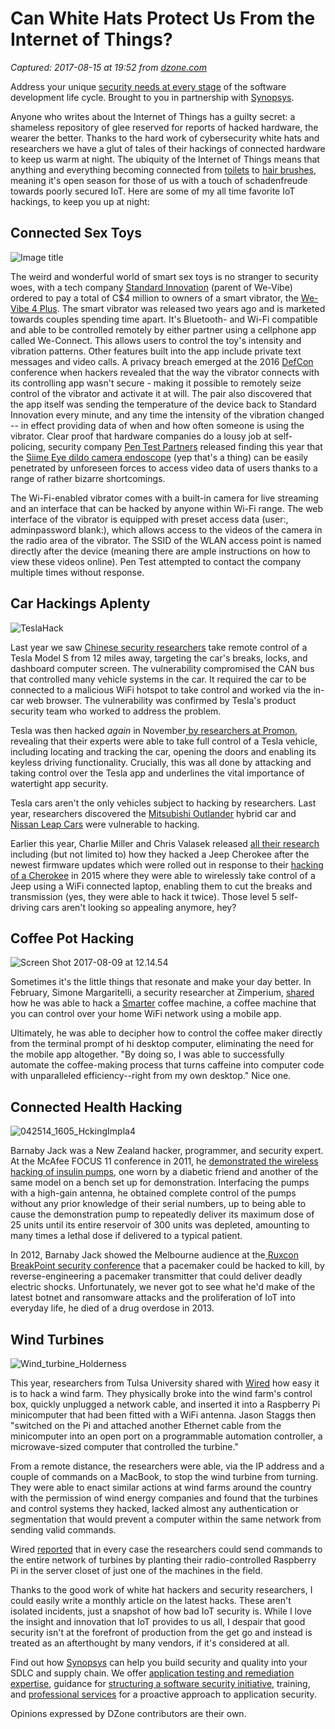 # Can White Hats Protect Us From the Internet of Things?

_Captured: 2017-08-15 at 19:52 from [dzone.com](https://dzone.com/articles/can-white-hats-protect-us-from-the-internet-of-thi?edition=316416&utm_source=Daily%20Digest&utm_medium=email&utm_campaign=Daily%20Digest%202017-08-15)_

Address your unique [security needs at every stage](https://dzone.com/go?i=216224&u=https%3A%2F%2Fwww.synopsys.com%2Fsoftware-integrity.html%3Fcmp%3DDZone-SIG-pre) of the software development life cycle. Brought to you in partnership with [Synopsys](https://dzone.com/go?i=216224&u=https%3A%2F%2Fwww.synopsys.com%2Fsoftware-integrity.html%3Fcmp%3DDZone-SIG-pre).

Anyone who writes about the Internet of Things has a guilty secret: a shameless repository of glee reserved for reports of hacked hardware, the wearer the better. Thanks to the hard work of cybersecurity white hats and researchers we have a glut of tales of their hackings of connected hardware to keep us warm at night. The ubiquity of the Internet of Things means that anything and everything becoming connected from [toilets](http://www.homedepot.com/p/OVE-Decors-Smart-1-piece-1-28-GPF-Elongated-Toilet-and-Bidet-with-Seat-in-White-667580/205451228) to [hair brushes](http://www.kerastase-usa.com/connected-brush), meaning it's open season for those of us with a touch of schadenfreude towards poorly secured IoT. Here are some of my all time favorite IoT hackings, to keep you up at night:

## **Connected Sex Toys**

![Image title](https://dzone.com/storage/temp/6222116-images-1.jpeg)

The weird and wonderful world of smart sex toys is no stranger to security woes, with a tech company [Standard Innovation](http://www.standardinnovation.com/) (parent of We-Vibe) ordered to pay a total of C$4 million to owners of a smart vibrator, the [We-Vibe 4 Plus](http://we-vibe.com/we-vibe-4-plus). The smart vibrator was released two years ago and is marketed towards couples spending time apart. It's Bluetooth- and Wi-Fi compatible and able to be controlled remotely by either partner using a cellphone app called We-Connect. This allows users to control the toy's intensity and vibration patterns. Other features built into the app include private text messages and video calls. A privacy breach emerged at the 2016 [DefCon](https://www.defcon.org/) conference when hackers revealed that the way the vibrator connects with its controlling app wasn't secure - making it possible to remotely seize control of the vibrator and activate it at will. The pair also discovered that the app itself was sending the temperature of the device back to Standard Innovation every minute, and any time the intensity of the vibration changed -- in effect providing data of when and how often someone is using the vibrator. Clear proof that hardware companies do a lousy job at self-policing, security company [Pen Test Partners](https://www.pentestpartners.com/blog/vulnerable-wi-fi-dildo-camera-endoscope-yes-really/) released finding this year that the [Siime Eye dildo camera endoscope](http://www.svakom.net/Siime-Eye/) (yep that's a thing) can be easily penetrated by unforeseen forces to access video data of users thanks to a range of rather bizarre shortcomings.

The Wi-Fi-enabled vibrator comes with a built-in camera for live streaming and an interface that can be hacked by anyone within Wi-Fi range. The web interface of the vibrator is equipped with preset access data (user:, adminpassword blank:), which allows access to the videos of the camera in the radio area of the vibrator. The SSID of the WLAN access point is named directly after the device (meaning there are ample instructions on how to view these videos online). Pen Test attempted to contact the company multiple times without response.

## **Car Hackings Aplenty**

![TeslaHack](https://passportloverblog.files.wordpress.com/2017/08/teslahack.jpg)

Last year we saw [Chinese security researchers](http://keenlab.tencent.com/en/2016/09/19/Keen-Security-Lab-of-Tencent-Car-Hacking-Research-Remote-Attack-to-Tesla-Cars/) take remote control of a Tesla Model S from 12 miles away, targeting the car's breaks, locks, and dashboard computer screen. The vulnerability compromised the CAN bus that controlled many vehicle systems in the car. It required the car to be connected to a malicious WiFi hotspot to take control and worked via the in-car web browser. The vulnerability was confirmed by Tesla's product security team who worked to address the problem.

Tesla was then hacked _again_ in November[ by researchers at Promon](https://promon.co/blog/tesla-cars-can-be-stolen-by-hacking-the-app/), revealing that their experts were able to take full control of a Tesla vehicle, including locating and tracking the car, opening the doors and enabling its keyless driving functionality. Crucially, this was all done by attacking and taking control over the Tesla app and underlines the vital importance of watertight app security.

Tesla cars aren't the only vehicles subject to hacking by researchers. Last year, researchers discovered the [Mitsubishi Outlander](https://www.pentestpartners.com/security-blog/hacking-the-mitsubishi-outlander-phev-hybrid-suv/) hybrid car and [Nissan Leap Cars](https://www.troyhunt.com/controlling-vehicle-features-of-nissan/) were vulnerable to hacking.

Earlier this year, Charlie Miller and Chris Valasek released [all their research](http://illmatics.com/carhacking.html) including (but not limited to) how they hacked a Jeep Cherokee after the newest firmware updates which were rolled out in response to their [hacking of a Cherokee](https://www.theguardian.com/technology/2015/jul/21/jeep-owners-urged-update-car-software-hackers-remote-control) in 2015 where they were able to wirelessly take control of a Jeep using a WiFi connected laptop, enabling them to cut the breaks and transmission (yes, they were able to hack it twice). Those level 5 self-driving cars aren't looking so appealing anymore, hey?

## **Coffee Pot Hacking**

![Screen Shot 2017-08-09 at 12.14.54](https://passportloverblog.files.wordpress.com/2017/08/screen-shot-2017-08-09-at-12-14-54.jpg)

Sometimes it's the little things that resonate and make your day better. In February, Simone Margaritelli, a security researcher at Zimperium, [shared](https://www.evilsocket.net/2016/10/09/IoCOFFEE-Reversing-the-Smarter-Coffee-IoT-machine-protocol-to-make-coffee-using-terminal/) how he was able to hack a [Smarter](https://smarter.am/) coffee machine, a coffee machine that you can control over your home WiFi network using a mobile app.

Ultimately, he was able to decipher how to control the coffee maker directly from the terminal prompt of hi desktop computer, eliminating the need for the mobile app altogether. "By doing so, I was able to successfully automate the coffee-making process that turns caffeine into computer code with unparalleled efficiency--right from my own desktop." Nice one.

## **Connected Health Hacking**

![042514_1605_HckingImpla4](https://passportloverblog.files.wordpress.com/2017/08/042514_1605_hckingimpla4.jpg)

Barnaby Jack was a New Zealand hacker, programmer, and security expert. At the McAfee FOCUS 11 conference in 2011, he [demonstrated the wireless hacking of insulin pumps](https://www.cso.com.au/article/404909/lethal_medical_device_hack_taken_next_level/), one worn by a diabetic friend and another of the same model on a bench set up for demonstration. Interfacing the pumps with a high-gain antenna, he obtained complete control of the pumps without any prior knowledge of their serial numbers, up to being able to cause the demonstration pump to repeatedly deliver its maximum dose of 25 units until its entire reservoir of 300 units was depleted, amounting to many times a lethal dose if delivered to a typical patient.

In 2012, Barnaby Jack showed the Melbourne audience at the[ Ruxcon BreakPoint security conference](https://www.theregister.co.uk/2012/10/17/pacemakers_open_to_wireless_attack/) that a pacemaker could be hacked to kill, by reverse-engineering a pacemaker transmitter that could deliver deadly electric shocks. Unfortunately, we never got to see what he'd make of the latest botnet and ransomware attacks and the proliferation of IoT into everyday life, he died of a drug overdose in 2013.

## **Wind Turbines**

![Wind_turbine_Holderness](https://passportloverblog.files.wordpress.com/2017/08/wind_turbine_holderness.jpg)

This year, researchers from Tulsa University shared with [Wired](https://www.wired.com/story/wind-turbine-hack/) how easy it is to hack a wind farm. They physically broke into the wind farm's control box, quickly unplugged a network cable, and inserted it into a Raspberry Pi minicomputer that had been fitted with a WiFi antenna. Jason Staggs then "switched on the Pi and attached another Ethernet cable from the minicomputer into an open port on a programmable automation controller, a microwave-sized computer that controlled the turbine."

From a remote distance, the researchers were able, via the IP address and a couple of commands on a MacBook, to stop the wind turbine from turning. They were able to enact similar actions at wind farms around the country with the permission of wind energy companies and found that the turbines and control systems they hacked, lacked almost any authentication or segmentation that would prevent a computer within the same network from sending valid commands.

Wired [reported](https://www.wired.com/story/wind-turbine-hack/) that in every case the researchers could send commands to the entire network of turbines by planting their radio-controlled Raspberry Pi in the server closet of just one of the machines in the field.

Thanks to the good work of white hat hackers and security researchers, I could easily write a monthly article on the latest hacks. These aren't isolated incidents, just a snapshot of how bad IoT security is. While I love the insight and innovation that IoT provides to us all, I despair that good security isn't at the forefront of production from the get go and instead is treated as an afterthought by many vendors, if it's considered at all.

Find out how [Synopsys](https://dzone.com/go?i=216225&u=https%3A%2F%2Fwww.synopsys.com%2Fsoftware-integrity.html%3Fcmp%3Ddzone-sig-post) can help you build security and quality into your SDLC and supply chain. We offer [application testing and remediation expertise](https://dzone.com/go?i=216225&u=https%3A%2F%2Fwww.synopsys.com%2Fsoftware-integrity%2Fsecurity-testing.html%3Fcmp%3Ddzone-sig-post), guidance for [structuring a software security initiative](https://dzone.com/go?i=216225&u=https%3A%2F%2Fwww.synopsys.com%2Fsoftware-integrity%2Fsoftware-security-strategy.html%3Fcmp%3Ddzone-sig-post), training, and [professional services](https://dzone.com/go?i=216225&u=https%3A%2F%2Fwww.synopsys.com%2Fsoftware-integrity%2Fsoftware-security-services.html%3Fcmp%3Ddzone-sig-post) for a proactive approach to application security.

Opinions expressed by DZone contributors are their own.

